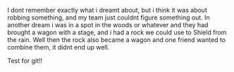 I dont remember exactly what i dreamt about, but i think it was about robbing something, and my team just couldnt figure something out.
In another dream i was in a spot in the woods or whatever and they had brought a wagon with a stage, and i had a rock we could use to Shield from the rain. Well then the rock also became a wagon and one friend wanted to combine them, it didnt end up well.

Test for git!!